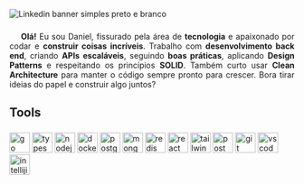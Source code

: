 ![Linkedin banner simples preto e branco](https://github.com/user-attachments/assets/fc5d8925-fcc7-487c-9835-8806990de253)

###

<p align="justify">
  &nbsp;&nbsp;&nbsp;&nbsp;<strong>Olá!</strong> Eu sou Daniel, fissurado pela área de <strong>tecnologia</strong> e apaixonado por codar e <strong>construir coisas incríveis</strong>. Trabalho com <strong>desenvolvimento back end</strong>, criando <strong>APIs escaláveis</strong>, seguindo <strong>boas práticas</strong>, aplicando <strong>Design Patterns</strong> e respeitando os princípios <strong>SOLID</strong>. Também curto usar <strong>Clean Architecture</strong> para manter o código sempre pronto para crescer. Bora tirar ideias do papel e construir algo juntos?
</p>

###

<h2 align="left">Tools</h2>

###

<div align="left">
  <img src="https://skillicons.dev/icons?i=go" height="36" alt="go logo"  />
  <img src="https://skillicons.dev/icons?i=ts" height="36" alt="typescript logo"  />
  <img src="https://skillicons.dev/icons?i=nodejs" height="36" alt="nodejs logo"  />
  <img src="https://skillicons.dev/icons?i=docker" height="36" alt="docker logo"  />
  <img src="https://skillicons.dev/icons?i=postgres" height="36" alt="postgresql logo"  />
  <img src="https://skillicons.dev/icons?i=mongodb" height="36" alt="mongodb logo"  />
  <img src="https://skillicons.dev/icons?i=redis" height="36" alt="redis logo"  />
  <img src="https://skillicons.dev/icons?i=react" height="36" alt="react logo"  />
  <img src="https://skillicons.dev/icons?i=tailwind" height="36" alt="tailwindcss logo"  />
  <img src="https://skillicons.dev/icons?i=postman" height="36" alt="postman logo"  />
  <img src="https://skillicons.dev/icons?i=git" height="36" alt="git logo"  />
  <img src="https://skillicons.dev/icons?i=vscode" height="36" alt="vscode logo"  />
  <img src="https://skillicons.dev/icons?i=idea" height="36" alt="intellijidea logo"  />
</div>
